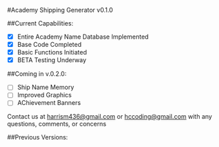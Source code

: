 #Academy Shipping Generator v0.1.0

##Current Capabilities:
- [x] Entire Academy Name Database Implemented
- [x] Base Code Completed
- [x] Basic Functions Initiated
- [x] BETA Testing Underway

##Coming in v.0.2.0:
  - [ ] Ship Name Memory
  - [ ] Improved Graphics
  - [ ] AChievement Banners

Contact us at harrism436@gmail.com or hccoding@gmail.com with any questions, comments, or concerns 

##Previous Versions:

